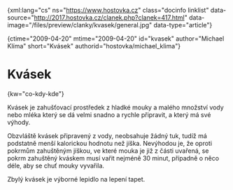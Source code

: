 
{xml:lang="cs" ns="https://www.hostovka.cz" class="docinfo linklist" data-source="http://2017.hostovka.cz/clanek.php?clanek=417.html" data-image="/files/preview/clanky/kvasek/general.jpg" data-type="article"}

{ctime="2009-04-20" mtime="2009-04-20" id="kvasek" author="Michael Klíma" short="Kvásek" authorid="hostovka/michael_klima"}

# Kvásek

<!-- generated attribute kw by user_udpatekw.sh on 2020-04-25, do not edit -->

{kw="co-kdy-kde"}

Kvásek je zahušťovací prostředek z hladké mouky a malého množství vody nebo mléka který se dá velmi snadno a rychle připravit, a který má své výhody.

Obzvláště kvásek připravený z vody, neobsahuje žádný tuk, tudíž má podstatně menší kalorickou hodnotu než jíška. Nevýhodou je, že oproti pokrmům zahuštěným jíškou, ve které mouka je již z části uvařená, se pokrm zahuštěný kváskem musí vařit nejméně 30 minut, případně o něco déle, aby se chuť mouky vyvařila.

Zbylý kvásek je výborné lepidlo na lepení tapet.

